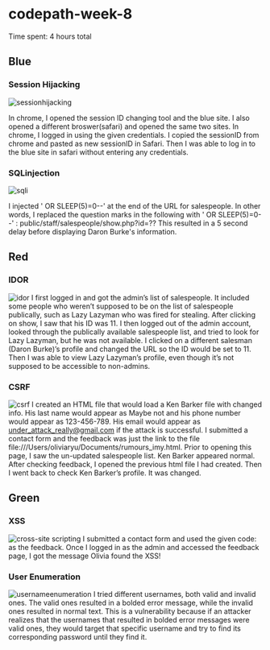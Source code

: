 # codepath-week-8

Time spent: 4 hours total


## Blue

### Session Hijacking
![sessionhijacking](https://user-images.githubusercontent.com/40126473/47613448-f6aec100-da65-11e8-8b79-49109e1e72f1.gif)

In chrome, I opened the session ID changing tool and the blue site. I also opened a different broswer(safari) and opened the same two sites. In chrome, I logged in using the given credentials. I copied the sessionID from chrome and pasted as new sessionID in Safari. Then I was able to log in to the blue site in safari without entering any credentials. 

### SQLinjection
![sqli](https://user-images.githubusercontent.com/40126473/47613443-d979f280-da65-11e8-936d-c5921813d25b.gif)

I injected ' OR SLEEP(5)=0--' at the end of the URL for salespeople. In other words, I replaced the question marks in the following with ' OR SLEEP(5)=0--' : public/staff/salespeople/show.php?id=??
This resulted in a 5 second delay before displaying Daron Burke's information.

## Red

### IDOR
![idor](https://user-images.githubusercontent.com/40126473/47613450-01695600-da66-11e8-898c-994192309d5f.gif)
I first logged in and got the admin’s list of salespeople. It included some people who weren’t supposed to be on the list of salespeople publically, such as Lazy Lazyman who was fired for stealing. After clicking on show, I saw that his ID was 11. I then logged out of the admin account, looked through the publically available salespeople list, and tried to look for Lazy Lazyman, but he was not available. I clicked on a different salesman (Daron Burke)’s profile and changed the URL so the ID would be set to 11. Then I was able to view Lazy Lazyman’s profile, even though it’s not supposed to be accessible to non-admins.


### CSRF
![csrf](https://user-images.githubusercontent.com/40126473/47613455-0cbc8180-da66-11e8-8e11-eec6fc023c57.gif)
I created an HTML file that would load a Ken Barker file with changed info. His last name would appear as Maybe not and his phone number would appear as 123-456-789. His email would appear as under_attack_really@gmail.com if the attack is successful. I submitted a contact form and the feedback was just the link to the file file:///Users/oliviaryu/Documents/rumours_imy.html. Prior to opening this page, I saw the un-updated salespeople list. Ken Barker appeared normal. After checking feedback, I opened the previous html file I had created. Then I went back to check Ken Barker’s profile. It was changed. 


## Green

### XSS
![cross-site scripting](https://user-images.githubusercontent.com/40126473/47613456-16de8000-da66-11e8-9c7d-2da1edbdd81f.gif)
I submitted a contact form and used the given code: <script>alert('Olivia found the XSS!');</script> as the feedback. Once I logged in as the admin and accessed the feedback page, I got the message Olivia found the XSS!


### User Enumeration
![usernameenumeration](https://user-images.githubusercontent.com/40126473/47613459-21991500-da66-11e8-945e-193e4fa9c92c.gif)
I tried different usernames, both valid and invalid ones.
The valid ones resulted in a bolded error message, while the invalid ones resulted in normal text. This is a vulnerability because if an attacker realizes that the usernames that resulted in bolded error messages were valid ones, they would target that specific username and try to find its corresponding password until they find it. 
